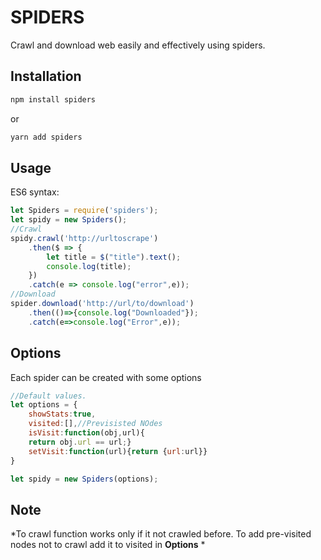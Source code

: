 ﻿# SPIDERS
Crawl and download web easily and effectively using spiders.

## Installation
```sh
npm install spiders
```
or
```sh
yarn add spiders
```

## Usage


ES6 syntax:
```js
let Spiders = require('spiders');
let spidy = new Spiders();
//Crawl
spidy.crawl('http://urltoscrape')
	.then($ => {
		let title = $("title").text();
		console.log(title);
	})
	.catch(e => console.log("error",e));
//Download
spider.download('http://url/to/download')
	.then(()=>{console.log("Downloaded"});
	.catch(e=>console.log("Error",e));
```
## Options
Each spider can be created with some options
```js
//Default values.
let options = {
	showStats:true,
	visited:[],//Previsisted NOdes
	isVisit:function(obj,url){
	return obj.url == url;}
	setVisit:function(url){return {url:url}}
}

let spidy = new Spiders(options);
```
## Note

*To crawl function works only if it not crawled before.  To add pre-visited nodes not to crawl add it to visited in **Options** *